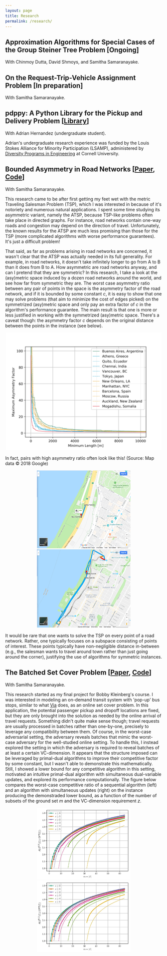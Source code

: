 ```yaml
---
layout: page
title: Research
permalink: /research/
---
```


## Approximation Algorithms for Special Cases of the Group Steiner Tree Problem [Ongoing]
With Chinmoy Dutta, David Shmoys, and Samitha Samaranayake.

## On the Request-Trip-Vehicle Assignment Problem [In preparation]
With Samitha Samaranayake.

## pdppy: A Python Library for the Pickup and Delivery Problem [[Library](https://pdppy.readthedocs.io/en/latest/index.html)]
With Adrian Hernandez (undergraduate student).

Adrian's undergraduate research experience was funded by the Louis Stokes Alliance for Minority Participation (LSAMP), administered by [Diversity Programs in Engineering](https://sites.coecis.cornell.edu/lsampreu/) at Cornell University. 

## Bounded Asymmetry in Road Networks [[Paper](https://www.nature.com/articles/s41598-019-48463-z), [Code](https://github.com/jcmartinezmori/bounded_asymmetry_in_road_networks)]
With Samitha Samaranayake.

This research came to be after first getting my feet wet with the metric Traveling Salesman Problem (TSP), which I was interested in because of it's notoriety and numerous natural applications. I spent some time studying its asymmetric variant, namely the ATSP, because TSP-like problems often take place in directed graphs. For instance, road networks contain one-way roads and congestion may depend on the direction of travel. Unfortunately, the known results for the ATSP are much less promising than those for the TSP (more complicated algorithms with worse performance guarantees). It's just a difficult problem!

That said, as far as problems arising in road networks are concerned, it wasn't clear that the ATSP was actually needed in its full generality. For example, in road networks, it doesn't take infinitely longer to go from A to B than it does from B to A. How asymmetric are road networks anyway, and can I pretend that they are symmetric? In this research, I take a look at the (asy)metric space induced by a dozen road networks around the world, and see how far from symmetric they are. The worst case asymmetry ratio between any pair of points in the space is the asymmetry factor of the road network, and if it is bounded by some constant <i>c</i>, it is easy to show that one may solve problems (that aim to minimize the cost of edges picked) on the symmetrized (asy)metric space and only pay an extra factor of <i>c</i> in the algorithm's performance guarantee. The main result is that one is more or less justified in working with the symmetrized (asy)metric space. There's a caveat though: the asymmetry factor <i>c</i> depends on the original distance between the points in the instance (see below).

<p align="center">
  <img src="/images/multiplemaxfactors.png" width="500" />
</p>

In fact, pairs with high asymmetry ratio often look like this! (Source: Map data &copy; 2018 Google)

<p align="center">
  <img src="/images/manhattanuv.png" width="300" />
  <img src="/images/manhattanvu.png" width="300" /> 
</p>

It would be rare that one wants to solve the TSP on every point of a road network. Rather, one typically focuses on a subspace consisting of points of interest. These points typically have non-negligible distance in-between (e.g., the salesman wants to travel around town rather than just going around the corner), justifying the use of algorithms for symmetric instances.

## The Batched Set Cover Problem [[Paper](https://arxiv.org/abs/1811.10767), [Code](https://github.com/jcmartinezmori/the_batched_set_cover_problem)]
With Samitha Samaranayake.

This research started as my final project for Bobby Kleinberg's course. I was interested in modeling an on-demand transit system with 'pop-up' bus stops, similar to what [Via](https://ridewithvia.com/) does, as an online set cover problem. In this application, the potential passenger pickup and dropoff locations are fixed, but they are only brought into the solution as needed by the online arrival of travel requests. Something didn't quite make sense though; travel requests are usually processed in batches rather than one-by-one, precisely to leverage any compatibility between them. Of course, in the worst-case adversarial setting, the adversary reveals batches that mimic the worst-case adversary for the well-studied online setting. To handle this, I instead explored the setting in which the adversary is required to reveal batches of at least a certain VC-dimension. It appears that the structure imposed can be leveraged by primal-dual algorithms to improve their competitive factor by some constant, but I wasn't able to demonstrate this mathematically. Still, I showed a lower bound for any competitive algorithm in this setting, motivated an intuitive primal-dual algorithm with simultaneous dual-variable updates, and explored its performance computationally. The figure below compares the worst-case competitive ratio of a sequential algorithm (left) and an algorithm with simultaneous updates (right) on the instance producing the demonstraded lower bound, as a function of the number of subsets of the ground set <i>m</i> and the VC-dimension requirement <i>z</i>.

<p align="center">
  <img src="/images/alg-b-t.jpg" width="300" />
  <img src="/images/alg-b-d.jpg" width="300" /> 
</p>
